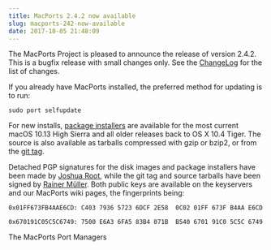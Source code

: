 ```yaml
---
title: MacPorts 2.4.2 now available
slug: macports-242-now-available
date: 2017-10-05 21:48:09
---
```


The MacPorts Project is pleased to announce the release of version
2.4.2. This is a bugfix release with small changes only. See the
[ChangeLog][1] for the list of changes.

If you already have MacPorts installed, the preferred method for
updating is to run:

`sudo port selfupdate`

For new installs, [package installers][2] are available for the most current
macOS 10.13 High Sierra and all older releases back to OS X 10.4 Tiger. The
source is also available as tarballs compressed with gzip or bzip2, or from the
[git tag][3].

Detached PGP signatures for the disk images and package installers have
been made by [Joshua Root][4], while the git tag and source tarballs have
been signed by [Rainer Müller][5]. Both public keys are available on the
keyservers and our MacPorts wiki pages, the fingerprints being:

`0x01FF673FB4AAE6CD: C403 7936 5723 6DCF 2E58  0C02 01FF 673F B4AA E6CD`

`0x670191C05C5C6749: 7500 E6A3 6FA5 83B4 071B  B540 6701 91C0 5C5C 6749`

The MacPorts Port Managers

[1]: https://github.com/macports/macports-base/blob/v2.4.2/ChangeLog
[2]: https://www.macports.org/install.php
[3]: https://github.com/macports/macports-base/releases/tag/v2.4.2
[4]: https://trac.macports.org/wiki/jmr
[5]: https://trac.macports.org/wiki/raimue
